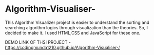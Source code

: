 # Algorithm-Visualiser-
This Algorithm Visualizer project is easier to understand the sorting and searching algorithm logics through visualization than the theories. So, I decided to make it. I used HTML,CSS and JavaScript for these one.

DEMO LINK OF THSI PROJECT - https://codingmunda1210.github.io/Algorithm-Visualiser-/ 
